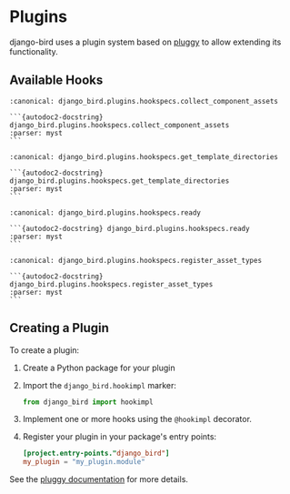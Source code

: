 # Plugins

django-bird uses a plugin system based on [pluggy](https://pluggy.readthedocs.io/) to allow extending its functionality.

## Available Hooks

````{py:function} collect_component_assets(template_path: pathlib.Path) -> collections.abc.Iterable[django_bird.staticfiles.Asset]
:canonical: django_bird.plugins.hookspecs.collect_component_assets

```{autodoc2-docstring} django_bird.plugins.hookspecs.collect_component_assets
:parser: myst
```
````

````{py:function} get_template_directories() -> list[pathlib.Path]
:canonical: django_bird.plugins.hookspecs.get_template_directories

```{autodoc2-docstring} django_bird.plugins.hookspecs.get_template_directories
:parser: myst
```
````

````{py:function} ready() -> None
:canonical: django_bird.plugins.hookspecs.ready

```{autodoc2-docstring} django_bird.plugins.hookspecs.ready
:parser: myst
```
````

````{py:function} register_asset_types(register_type: collections.abc.Callable[[django_bird.staticfiles.AssetType], None]) -> None
:canonical: django_bird.plugins.hookspecs.register_asset_types

```{autodoc2-docstring} django_bird.plugins.hookspecs.register_asset_types
:parser: myst
```
````

## Creating a Plugin

To create a plugin:

1. Create a Python package for your plugin
2. Import the `django_bird.hookimpl` marker:

   ```python
   from django_bird import hookimpl
   ```

3. Implement one or more hooks using the `@hookimpl` decorator.
4. Register your plugin in your package's entry points:

   ```toml
   [project.entry-points."django_bird"]
   my_plugin = "my_plugin.module"
   ```

See the [pluggy documentation](https://pluggy.readthedocs.io/) for more details.
